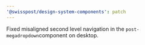 ```yaml
---
'@swisspost/design-system-components': patch
---
```


Fixed misaligned second level navigation in the `post-megadropdown`component on desktop.
